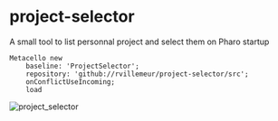 # project-selector

A small tool to list personnal project and select them on Pharo startup
```smalltalk
Metacello new
	baseline: 'ProjectSelector';
	repository: 'github://rvillemeur/project-selector/src';
	onConflictUseIncoming;
	load
```

![project_selector](https://github.com/rvillemeur/project-selector/assets/7209335/e1d8c575-95c9-4c2d-9530-89afa633d735)
